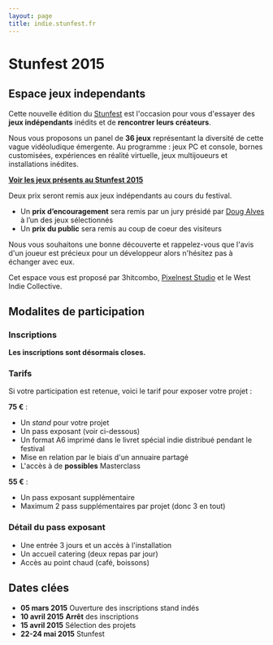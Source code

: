 ```yaml
---
layout: page
title: indie.stunfest.fr
---
```


# Stunfest 2015

## Espace jeux independants

Cette nouvelle édition du [Stunfest](http://www.stunfest.fr) est l'occasion pour vous d'essayer des **jeux indépendants** inédits et de **rencontrer leurs créateurs**.

Nous vous proposons un panel de **36 jeux** représentant la diversité de cette vague vidéoludique émergente. 
Au programme : jeux PC et console, bornes customisées, expériences en réalité virtuelle, jeux multijoueurs et installations inédites.

**[Voir les jeux présents au Stunfest 2015](/2015/)**

Deux prix seront remis aux jeux indépendants au cours du festival. 

- Un **prix d’encouragement** sera remis par un jury présidé par [Doug Alves](https://twitter.com/_adoru_) à l’un des jeux sélectionnés 
- Un **prix du public** sera remis au coup de coeur des visiteurs

Nous vous souhaitons une bonne découverte et rappelez-vous que l'avis d'un joueur est précieux pour un développeur alors n'hésitez pas à échanger avec eux.

Cet espace vous est proposé par 3hitcombo, [Pixelnest Studio](http://pixelnest.io) et le West Indie Collective.

## Modalites de participation

### Inscriptions

**Les inscriptions sont désormais closes.**

### Tarifs

Si votre participation est retenue, voici le tarif pour exposer votre projet :

**75 €** :

- Un *stand* pour votre projet
- Un pass exposant (voir ci-dessous)
- Un format A6 imprimé dans le livret spécial indie distribué pendant le festival
- Mise en relation par le biais d'un annuaire partagé
- L'accès à de **possibles** Masterclass

**55 €** :

- Un pass exposant supplémentaire
- Maximum 2 pass supplémentaires par projet (donc 3 en tout)

### Détail du pass exposant

- Une entrée 3 jours et un accès à l'installation
- Un accueil catering (deux repas par jour)
- Accès au point chaud (café, boissons)

## Dates clées

- **05 mars 2015** Ouverture des inscriptions stand indés
- **10 avril 2015** **Arrêt** des inscriptions
- **15 avril 2015** Sélection des projets
- **22-24 mai 2015** Stunfest

